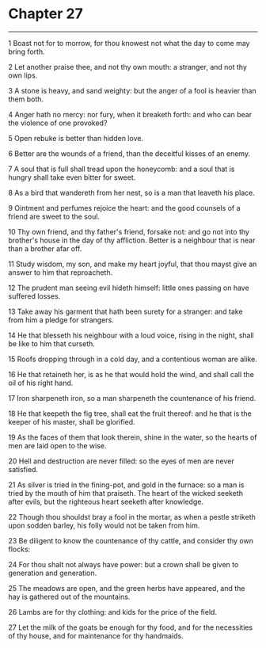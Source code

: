 # Chapter 27

***

1 Boast not for to morrow, for thou knowest not what the day to come may bring forth.

2 Let another praise thee, and not thy own mouth: a stranger, and not thy own lips.

3 A stone is heavy, and sand weighty: but the anger of a fool is heavier than them both.

4 Anger hath no mercy: nor fury, when it breaketh forth: and who can bear the violence of one provoked?

5 Open rebuke is better than hidden love.

6 Better are the wounds of a friend, than the deceitful kisses of an enemy.

7 A soul that is full shall tread upon the honeycomb: and a soul that is hungry shall take even bitter for sweet.

8 As a bird that wandereth from her nest, so is a man that leaveth his place.

9 Ointment and perfumes rejoice the heart: and the good counsels of a friend are sweet to the soul.

10 Thy own friend, and thy father's friend, forsake not: and go not into thy brother's house in the day of thy affliction. Better is a neighbour that is near than a brother afar off.

11 Study wisdom, my son, and make my heart joyful, that thou mayst give an answer to him that reproacheth.

12 The prudent man seeing evil hideth himself: little ones passing on have suffered losses.

13 Take away his garment that hath been surety for a stranger: and take from him a pledge for strangers.

14 He that blesseth his neighbour with a loud voice, rising in the night, shall be like to him that curseth.

15 Roofs dropping through in a cold day, and a contentious woman are alike.

16 He that retaineth her, is as he that would hold the wind, and shall call the oil of his right hand.

17 Iron sharpeneth iron, so a man sharpeneth the countenance of his friend.

18 He that keepeth the fig tree, shall eat the fruit thereof: and he that is the keeper of his master, shall be glorified.

19 As the faces of them that look therein, shine in the water, so the hearts of men are laid open to the wise.

20 Hell and destruction are never filled: so the eyes of men are never satisfied.

21 As silver is tried in the fining-pot, and gold in the furnace: so a man is tried by the mouth of him that praiseth. The heart of the wicked seeketh after evils, but the righteous heart seeketh after knowledge.

22 Though thou shouldst bray a fool in the mortar, as when a pestle striketh upon sodden barley, his folly would not be taken from him.

23 Be diligent to know the countenance of thy cattle, and consider thy own flocks:

24 For thou shalt not always have power: but a crown shall be given to generation and generation.

25 The meadows are open, and the green herbs have appeared, and the hay is gathered out of the mountains.

26 Lambs are for thy clothing: and kids for the price of the field.

27 Let the milk of the goats be enough for thy food, and for the necessities of thy house, and for maintenance for thy handmaids.

